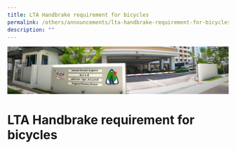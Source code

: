 ```yaml
---
title: LTA Handbrake requirement for bicycles
permalink: /others/announcements/lta-handbrake-requirement-for-bicycles/
description: ""
---
```

![](/images/About%20Us.jpg)

LTA Handbrake requirement for bicycles
======================================